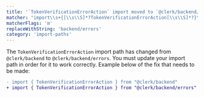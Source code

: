 ```yaml
---
title: '`TokenVerificationErrorAction` import moved to `@clerk/backend/errors`'
matcher: "import\\s+{[\\s\\S]*?TokenVerificationErrorAction[\\s\\S]*?}\\s+from\\s+['\"]@clerk\\/(backend)['\"]"
matcherFlags: 'm'
replaceWithString: 'backend/errors'
category: 'import-paths'
---
```


The `TokenVerificationErrorAction` import path has changed from `@clerk/backend` to `@clerk/backend/errors`. You must update your import path in order for it to work correctly. Example below of the fix that needs to be made:

```diff
- import { TokenVerificationErrorAction } from "@clerk/backend"
+ import { TokenVerificationErrorAction } from "@clerk/backend/errors"
```
